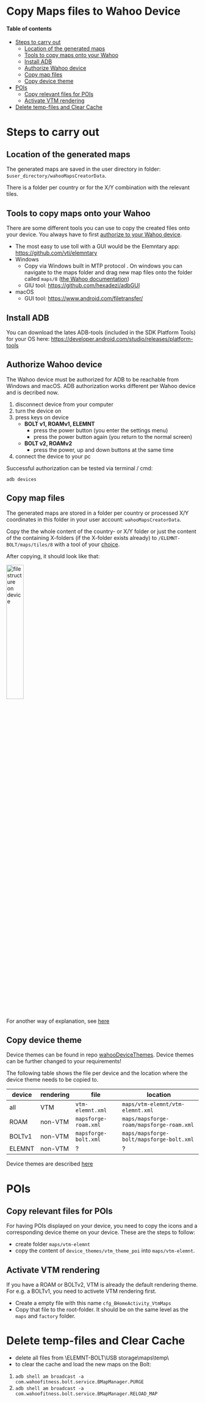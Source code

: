 # Copy Maps files to Wahoo Device <!-- omit in toc -->

#### Table of contents <!-- omit in toc -->
- [Steps to carry out](#steps-to-carry-out)
  - [Location of the generated maps](#location-of-the-generated-maps)
  - [Tools to copy maps onto your Wahoo](#tools-to-copy-maps-onto-your-wahoo)
  - [Install ADB](#install-adb)
  - [Authorize Wahoo device](#authorize-wahoo-device)
  - [Copy map files](#copy-map-files)
  - [Copy device theme](#copy-device-theme)
- [POIs](#pois)
  - [Copy relevant files for POIs](#copy-relevant-files-for-pois)
  - [Activate VTM rendering](#activate-vtm-rendering)
- [Delete temp-files and Clear Cache](#delete-temp-files-and-clear-cache)

# Steps to carry out
## Location of the generated maps
The generated maps are saved in the user directory in folder: `$user_directory/wahooMapsCreatorData`.

There is a folder per country or for the X/Y combination with the relevant tiles.

## Tools to copy maps onto your Wahoo
There are some different tools you can use to copy the created files onto your device.
You always have to first [authorize to your Wahoo device](#authorize-wahoo-device).

- The most easy to use toll with a GUI would be the Elemntary app: https://github.com/vti/elemntary
- Windows
  - Copy via Windows built in MTP protocol . On windows you can navigate to the maps folder and drag new map files onto the folder called `maps/8` ([the Wahoo documentation](https://support.wahoofitness.com/hc/en-us/articles/115000127910-Connecting-ELEMNT-BOLT-ROAM-to-Desktop-or-Laptop-Computers))
  - GIU tool: https://github.com/hexadezi/adbGUI
- macOS
  - GUI tool: https://www.android.com/filetransfer/

## Install ADB
You can download the lates ADB-tools (included in the SDK Platform Tools) for your OS here:
https://developer.android.com/studio/releases/platform-tools

## Authorize Wahoo device
The Wahoo device must be authorized for ADB to be reachable from Windows and macOS. ADB authorization works different per Wahoo device and is decribed now.

1. disconnect device from your computer
2. turn the device on
3. press keys on device
   * **BOLT v1, ROAMv1, ELEMNT**
     * press the power button (you enter the settings menu)
     * press the power button again (you return to the normal screen)
   * **BOLT v2, ROAMv2**
     * press the power, up and down buttons at the same time
4. connect the device to your pc

Successful authorization can be tested via terminal / cmd:
```
adb devices
```

## Copy map files
The generated maps are stored in a folder per country or processed X/Y coordinates in this folder in your user account: `wahooMapsCreatorData`.

Copy the the whole content of the country- or X/Y folder or just the content of the containing X-folders (if the X-folder exists already) to `/ELEMNT-BOLT/maps/tiles/8` with a tool of your [choice](#tools-to-copy-maps-onto-your-wahoo).

After copying, it should look like that:

<img src="./pictures/maps-file-structure.png" alt="filestructure on device" width=30%>

For another way of explanation, see [here](FAQ.md#where-on-my-wahoo-do-i-have-to-copy-the-maps)

## Copy device theme
Device themes can be found in repo [wahooDeviceThemes](https://github.com/treee111/wahooDeviceThemes).
Device themes can be further changed to your requirements!

The following table shows the file per device and the location where the device theme needs to be copied to.

| device | rendering | file                 | location                                 |
| ------ | --------- | -------------------- | ---------------------------------------- |
| all    | VTM       | `vtm-elemnt.xml`     | `maps/vtm-elemnt/vtm-elemnt.xml`         |
| ROAM   | non-VTM   | `mapsforge-roam.xml` | `maps/mapsforge-roam/mapsforge-roam.xml` |
| BOLTv1 | non-VTM   | `mapsforge-bolt.xml` | `maps/mapsforge-bolt/mapsforge-bolt.xml` |
| ELEMNT | non-VTM   | ?                    | ?                                        |

Device themes are described [here](TAGS_ON_MAP_AND_DEVICE.md#Device-Theme)

# POIs
## Copy relevant files for POIs
For having POIs displayed on your device, you need to copy the icons and a corresponding device theme on your device.
These are the steps to follow:
- create folder `maps/vtm-elemnt`
- copy the content of  `device_themes/vtm_theme_poi` into  `maps/vtm-elemnt`.

## Activate VTM rendering
If you have a ROAM or BOLTv2, VTM is already the default rendering theme.
For e.g. a BOLTv1, you need to activete VTM rendering first.

- Create a empty file with this name `cfg_BHomeActivity_VtmMaps`
- Copy that file to the root-folder. It should be on the same level as the `maps` and `factory` folder.

# Delete temp-files and Clear Cache
- delete all files from \ELEMNT-BOLT\USB storage\maps\temp\
- to clear the cache and load the new maps on the Bolt:
1. `adb shell am broadcast -a com.wahoofitness.bolt.service.BMapManager.PURGE`
2. `adb shell am broadcast -a com.wahoofitness.bolt.service.BMapManager.RELOAD_MAP`

